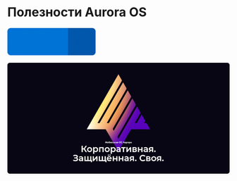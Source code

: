 Полезности Aurora OS
===================
<p>
    <a href="https://keygenqt.github.io/awesome-aurora/">
        <img src="docs/assets/images/see_more.gif" width="200"/>
    </a>
</p>

[![aurora.png](docs/assets/images/aurora.png)](https://auroraos.ru/)
